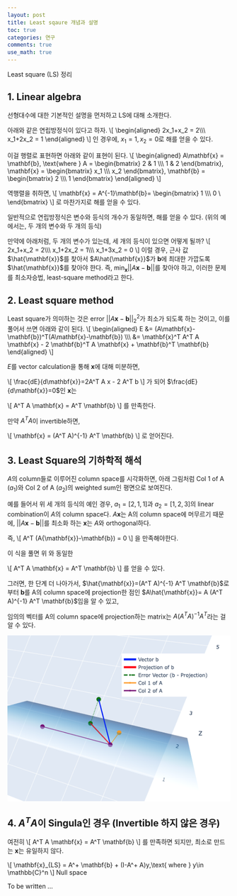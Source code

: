 ```yaml
---
layout: post
title: Least sqaure 개념과 설명
toc: true
categories: 연구
comments: true
use_math: true
---
```


Least square (LS) 정리

## 1. Linear algebra
선형대수에 대한 기본적인 설명을 먼저하고 LS에 대해 소개한다.

아래와 같은 연립방정식이 있다고 하자.
\\[
\begin{aligned}
2x_1+x_2 = 2\\\\\\
x_1+2x_2 = 1
\end{aligned}
\\]
인 경우에, $x_1=1, x_2=0$로 해를 얻을 수 있다.

이걸 행렬로 표현하면 아래와 같이 표현이 된다.
\\[
\begin{aligned}
A\mathbf{x} = \mathbf{b},
\text{where } A =
\begin{bmatrix}
2 & 1 \\\\\\
1 & 2 
\end{bmatrix},
\mathbf{x} =
\begin{bmatrix}
x_1 \\\\\\
x_2 
\end{bmatrix},
\mathbf{b} = \begin{bmatrix}
2 \\\\\\
1
\end{bmatrix}
\end{aligned}
\\]

역행렬을 취하면,
\\[
\mathbf{x} = A^{-1}\mathbf{b}=
\begin{bmatrix}
1 \\\\\\
0 \\
\end{bmatrix}
\\]
로 마찬가지로 해를 얻을 수 있다.

일반적으로 연립방정식은 변수와 등식의 개수가 동일하면, 해를 얻을 수 있다.
(위의 예에서는, 두 개의 변수와 두 개의 등식)

만약에 아래처럼, 두 개의 변수가 있는데, 세 개의 등식이 있으면 어떻게 될까?
\\[
2x_1+x_2 = 2\\\\\\
x_1+2x_2 = 1\\\\\\
x_1+3x_2 = 0
\\]
이럴 경우, 근사 값 $\hat{\mathbf{x}}$를 찾아서 $A\hat{\mathbf{x}}$가 $\mathbf{b}$에 최대한 가깝도록 $\hat{\mathbf{x}}$를 찾아야 한다. 즉, $\min_{\mathbf{x}} ||A{\mathbf{x}}-\mathbf{b}||$를 찾아야 하고, 이러한 문제를 최소자승법, least-square method라고 한다.

## 2. Least square method

Least square가 의미하는 것은 error $||A{\mathbf{x}}-\mathbf{b}||^2_2$가 최소가 되도록 하는 것이고,
이를 풀어서 쓰면 아래와 같이 된다.
\\[
\begin{aligned}
E &= (A\mathbf{x}-\mathbf{b})^T(A\mathbf{x}-\mathbf{b}) \\\\\\
&= \mathbf{x}^T A^T A \mathbf{x} - 2 \mathbf{b}^T A \mathbf{x} + \mathbf{b}^T \mathbf{b}
\end{aligned}
\\]

$E$를 vector calculation을 통해 $\mathbf{x}$에 대해 미분하면,

\\[
\frac{dE}{d\mathbf{x}}=2A^T A x - 2 A^T b
\\]
가 되어 $\frac{dE}{d\mathbf{x}}=0$인 $\mathbf{x}$는

\\[
A^T A \mathbf{x} = A^T \mathbf{b}
\\]
를 만족한다.

만약 $A^T A$이 invertible하면,

\\[
\mathbf{x} = (A^T A)^{-1} A^T \mathbf{b}
\\]
로 얻어진다.

## 3. Least Square의 기하학적 해석

$A$의 column들로 이루어진 column space를 시각화하면,
아래 그림처럼 Col 1 of A $(a_1)$와 Col 2 of A $(a_2)$의 weighted sum인 평면으로 보여진다.

예를 들어서 위 세 개의 등식의 예인 경우, $a_1=[2, 1, 1]$과 $a_2=[1, 2, 3]$의 linear combination이 $A$의 column space다.
$A\mathbf{x}$는 A의 column space에 머무르기 때문에, $||A{\mathbf{x}}-\mathbf{b}||$를 최소화 하는 $\mathbf{x}$는 $A$와 orthogonal하다.

즉,
\\[
A^T (A{\mathbf{x}}-\mathbf{b}) = 0
\\]
을 만족해야한다.

이 식을 풀면 위 와 동일한

\\[
A^T A \mathbf{x} = A^T \mathbf{b}
\\]
를 얻을 수 있다.

그러면, 한 단계 더 나아가서, $\hat{\mathbf{x}}=(A^T A)^{-1} A^T \mathbf{b}$로부터
$\mathbf{b}$를 A의 column space에 projection한 점인 $A\hat{\mathbf{x}}= A (A^T A)^{-1} A^T \mathbf{b}$임을 알 수 있고,

임의의 벡터를 A의 column space에 projection하는 matrix는 $A (A^T A)^{-1} A^T$라는 걸 알 수 있다.

![lsex](assets/img/fig/least-square-ex.png)

## 4. $A^T A$이 Singula인 경우 (Invertible 하지 않은 경우)

여전히
\\[
A^T A \mathbf{x} = A^T \mathbf{b}
\\]
를 만족하면 되지만, 최소로 만드는 $\mathbf{x}$는 유일하지 않다.

\\[
\mathbf{x}_{LS} = A^+ \mathbf{b} + (I-A^+ A)y,\text{ where } y\in \mathbb{C}^n
\\]
Null space

<!-- https://math.stackexchange.com/questions/2253443/difference-between-least-squares-and-minimum-norm-solution -->

To be written ...